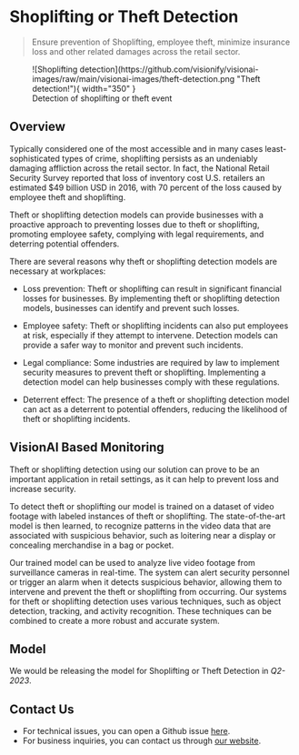 # **Shoplifting or Theft Detection**

> Ensure prevention of Shoplifting, employee theft, minimize insurance loss and other related damages across the retail sector.

<figure markdown>
  ![Shoplifting detection](https://github.com/visionify/visionai-images/raw/main/visionai-images/theft-detection.png "Theft detection!"){ width="350" }
  <figcaption>Detection of shoplifting or theft event</figcaption>
</figure>


## Overview

Typically considered one of the most accessible and in many cases least-sophisticated types of crime, shoplifting persists as an undeniably damaging affliction across the retail sector. In fact, the National Retail Security Survey reported that loss of inventory cost U.S. retailers an estimated $49 billion USD in 2016, with 70 percent of the loss caused by employee theft and shoplifting.

Theft or shoplifting detection models can provide businesses with a proactive approach to preventing losses due to theft or shoplifting, promoting employee safety, complying with legal requirements, and deterring potential offenders.

There are several reasons why theft or shoplifting detection models are necessary at workplaces:

- Loss prevention: Theft or shoplifting can result in significant financial losses for businesses. By implementing theft or shoplifting detection models, businesses can identify and prevent such losses.

- Employee safety: Theft or shoplifting incidents can also put employees at risk, especially if they attempt to intervene. Detection models can provide a safer way to monitor and prevent such incidents.

- Legal compliance: Some industries are required by law to implement security measures to prevent theft or shoplifting. Implementing a detection model can help businesses comply with these regulations.

- Deterrent effect: The presence of a theft or shoplifting detection model can act as a deterrent to potential offenders, reducing the likelihood of theft or shoplifting incidents.

## VisionAI Based Monitoring

Theft or shoplifting detection using our solution can prove to be an important application in retail settings, as it can help to prevent loss and increase security. 

To detect theft or shoplifting our model is trained on a dataset of video footage with labeled instances of theft or shoplifting. The state-of-the-art model is then learned, to recognize patterns in the video data that are associated with suspicious behavior, such as loitering near a display or concealing merchandise in a bag or pocket.

Our trained model can be used to analyze live video footage from surveillance cameras in real-time. The system can alert security personnel or trigger an alarm when it detects suspicious behavior, allowing them to intervene and prevent the theft or shoplifting from occurring. Our systems for theft or shoplifting detection uses various techniques, such as object detection, tracking, and activity recognition. These techniques can be combined to create a more robust and accurate system.

## Model

We would be releasing the model for Shoplifting or Theft Detection in *Q2-2023*.

## Contact Us

- For technical issues, you can open a Github issue [here](https://github.com/visionify/visionai).
- For business inquiries, you can contact us through [our website](https://visionify.ai/contact).